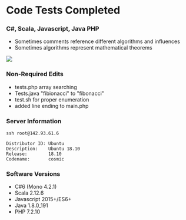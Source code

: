 
# Code Tests Completed

### C#, Scala, Javascript, Java PHP
- Sometimes comments reference different algorithms and influences
- Sometimes algorithms represent mathematical theorems

![](https://www168.lunapic.com/editor/working/clip-154715378918709307?5309050023)



### Non-Required Edits
- tests.php array searching
- Tests.java "fibionacci" to "fibonacci"
- test.sh for proper enumeration
- added line ending to main.php

### Server Information

```ssh root@142.93.61.6```

```
Distributor ID: Ubuntu
Description:    Ubuntu 18.10
Release:        18.10
Codename:       cosmic
```

### Software Versions

- C#6 (Mono 4.2.1)
- Scala 2.12.6
- Javascript 2015+/ES6+
- Java 1.8.0_191
- PHP 7.2.10
